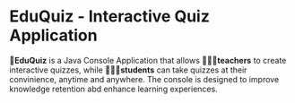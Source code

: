 # EduQuiz - Interactive Quiz Application

**📝EduQuiz** is a Java Console Application that allows **👩🏼‍🏫teachers** to create interactive quizzes, while **👩🏼‍💻students** can take quizzes at their convinience, anytime and anywhere. The console is designed to improve knowledge retention abd enhance learning experiences.
